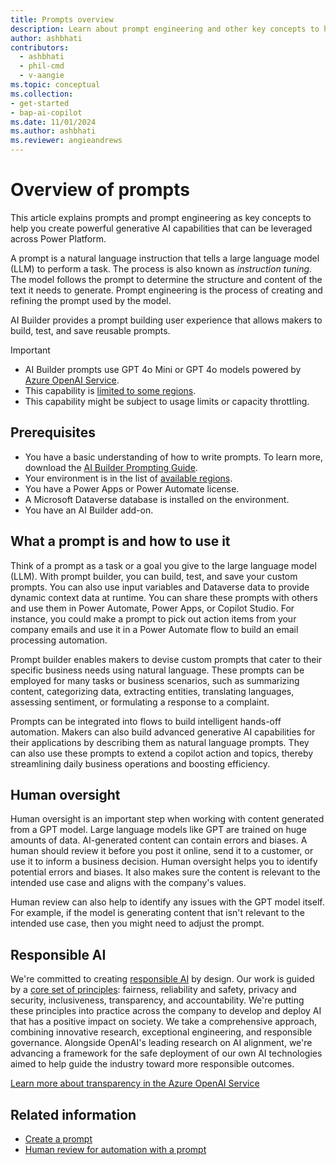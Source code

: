 ```yaml
---
title: Prompts overview
description: Learn about prompt engineering and other key concepts to help you create powerful applications that can generate text from your input.
author: ashbhati
contributors:
  - ashbhati
  - phil-cmd
  - v-aangie
ms.topic: conceptual
ms.collection: 
- get-started
- bap-ai-copilot
ms.date: 11/01/2024
ms.author: ashbhati
ms.reviewer: angieandrews
---
```


# Overview of prompts

This article explains prompts and prompt engineering as key concepts to help you create powerful generative AI capabilities that can be leveraged across Power Platform.

A prompt is a natural language instruction that tells a large language model (LLM) to perform a task. The process is also known as *instruction tuning*. The model follows the prompt to determine the structure and content of the text it needs to generate. Prompt engineering is the process of creating and refining the prompt used by the model.

AI Builder provides a prompt building user experience that allows makers to build, test, and save reusable prompts.

> [!IMPORTANT]
> - AI Builder prompts use GPT 4o Mini or GPT 4o models powered by [Azure OpenAI Service](/azure/ai-services/openai/whats-new). 
> - This capability is [limited to some regions](availability-region.md#prompts).
> - This capability might be subject to usage limits or capacity throttling.

## Prerequisites

- You have a basic understanding of how to write prompts. To learn more, download the [AI Builder Prompting Guide](https://aka.ms/promptguide).
- Your environment is in the list of [available regions](availability-region.md).
- You have a Power Apps or Power Automate license.
- A Microsoft Dataverse database is installed on the environment.
- You have an AI Builder add-on.

## What a prompt is and how to use it

Think of a prompt as a task or a goal you give to the large language model (LLM). With prompt builder, you can build, test, and save your custom prompts. You can also use input variables and Dataverse data to provide dynamic context data at runtime. You can share these prompts with others and use them in Power Automate, Power Apps, or Copilot Studio. For instance, you could make a prompt to pick out action items from your company emails and use it in a Power Automate flow to build an email processing automation.

Prompt builder enables makers to devise custom prompts that cater to their specific business needs using natural language. These prompts can be employed for many tasks or business scenarios, such as summarizing content, categorizing data, extracting entities, translating languages, assessing sentiment, or formulating a response to a complaint.

Prompts can be integrated into flows to build intelligent hands-off automation. Makers can also build advanced generative AI capabilities for their applications by describing them as natural language prompts. They can also use these prompts to extend a copilot action and topics, thereby streamlining daily business operations and boosting efficiency.

## Human oversight

Human oversight is an important step when working with content generated from a GPT model. Large language models like GPT are trained on huge amounts of data. AI-generated content can contain errors and biases. A human should review it before you post it online, send it to a customer, or use it to inform a business decision. Human oversight helps you to identify potential errors and biases. It also makes sure the content is relevant to the intended use case and aligns with the company's values.

Human review can also help to identify any issues with the GPT model itself. For example, if the model is generating content that isn't relevant to the intended use case, then you might need to adjust the prompt.

## Responsible AI

We're committed to creating [responsible AI](https://blogs.microsoft.com/on-the-issues/2023/02/02/responsible-ai-chatgpt-artificial-intelligence/) by design. Our work is guided by a [core set of principles](https://www.microsoft.com/ai/responsible-ai): fairness, reliability and safety, privacy and security, inclusiveness, transparency, and accountability. We're putting these principles into practice across the company to develop and deploy AI that has a positive impact on society. We take a comprehensive approach, combining innovative research, exceptional engineering, and responsible governance. Alongside OpenAI's leading research on AI alignment, we're advancing a framework for the safe deployment of our own AI technologies aimed to help guide the industry toward more responsible outcomes.

[Learn more about transparency in the Azure OpenAI Service](/legal/cognitive-services/openai/transparency-note?context=%2Fazure%2Fcognitive-services%2Fopenai%2Fcontext%2Fcontext)

## Related information

- [Create a prompt](create-a-custom-prompt.md)
- [Human review for automation with a prompt](azure-openai-human-review.md)

